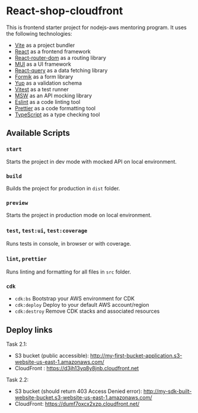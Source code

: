 # React-shop-cloudfront

This is frontend starter project for nodejs-aws mentoring program. It uses the following technologies:

- [Vite](https://vitejs.dev/) as a project bundler
- [React](https://beta.reactjs.org/) as a frontend framework
- [React-router-dom](https://reactrouterdotcom.fly.dev/) as a routing library
- [MUI](https://mui.com/) as a UI framework
- [React-query](https://react-query-v3.tanstack.com/) as a data fetching library
- [Formik](https://formik.org/) as a form library
- [Yup](https://github.com/jquense/yup) as a validation schema
- [Vitest](https://vitest.dev/) as a test runner
- [MSW](https://mswjs.io/) as an API mocking library
- [Eslint](https://eslint.org/) as a code linting tool
- [Prettier](https://prettier.io/) as a code formatting tool
- [TypeScript](https://www.typescriptlang.org/) as a type checking tool

## Available Scripts

### `start`

Starts the project in dev mode with mocked API on local environment.

### `build`

Builds the project for production in `dist` folder.

### `preview`

Starts the project in production mode on local environment.

### `test`, `test:ui`, `test:coverage`

Runs tests in console, in browser or with coverage.

### `lint`, `prettier`

Runs linting and formatting for all files in `src` folder.

### `cdk`

- `cdk:bs` Bootstrap your AWS environment for CDK
- `cdk:deploy` Deploy to your default AWS account/region
- `cdk:destroy` Remove CDK stacks and associated resources

## Deploy links

Task 2.1:

- S3 bucket (public accessible): http://my-first-bucket-application.s3-website-us-east-1.amazonaws.com/
- CloudFront : https://d3jh13yq8y8jnb.cloudfront.net

Task 2.2:

- S3 bucket (should return 403 Access Denied error): http://my-sdk-built-website-bucket.s3-website-us-east-1.amazonaws.com/
- CloudFront: https://dumf7oxcx2xzp.cloudfront.net/
